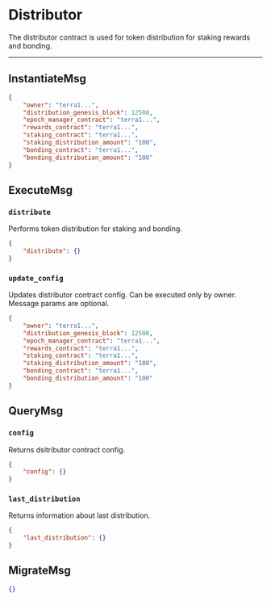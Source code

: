 # Distributor

The distributor contract is used for token distribution for staking rewards
and bonding.

---

## InstantiateMsg

```json
{
    "owner": "terra1...",
    "distribution_genesis_block": 12500,
    "epoch_manager_contract": "terra1...",
    "rewards_contract": "terra1...",
    "staking_contract": "terra1...",
    "staking_distribution_amount": "100",
    "bonding_contract": "terra1...",
    "bonding_distribution_amount": "100"
}
```

## ExecuteMsg

### `distribute`

Performs token distribution for staking and bonding.

```json
{
    "distribute": {}
}
```

### `update_config`

Updates distributor contract config. Can be executed only by owner.
Message params are optional.

```json
{
    "owner": "terra1...",
    "distribution_genesis_block": 12500,
    "epoch_manager_contract": "terra1...",
    "rewards_contract": "terra1...",
    "staking_contract": "terra1...",
    "staking_distribution_amount": "100",
    "bonding_contract": "terra1...",
    "bonding_distribution_amount": "100"
}
```

## QueryMsg

### `config`

Returns dsitributor contract config.

```json
{
    "config": {}
}
```

### `last_distribution`

Returns information about last distribution.

```json
{
    "last_distribution": {}
}
```
## MigrateMsg

```json
{}
```
